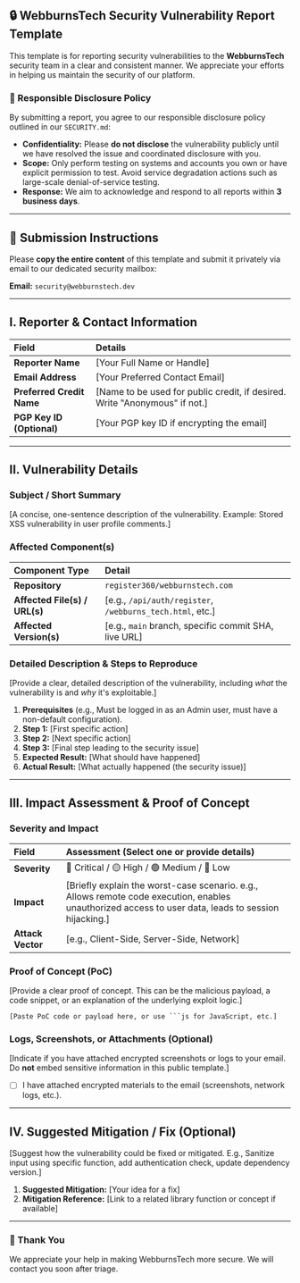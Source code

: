 ## 🔒 WebburnsTech Security Vulnerability Report Template

This template is for reporting security vulnerabilities to the **WebburnsTech** security team in a clear and consistent manner. We appreciate your efforts in helping us maintain the security of our platform.

### 🚨 Responsible Disclosure Policy

By submitting a report, you agree to our responsible disclosure policy outlined in our `SECURITY.md`:

  * **Confidentiality:** Please **do not disclose** the vulnerability publicly until we have resolved the issue and coordinated disclosure with you.
  * **Scope:** Only perform testing on systems and accounts you own or have explicit permission to test. Avoid service degradation actions such as large-scale denial-of-service testing.
  * **Response:** We aim to acknowledge and respond to all reports within **3 business days**.

-----

## 📧 Submission Instructions

Please **copy the entire content** of this template and submit it privately via email to our dedicated security mailbox:

**Email:** `security@webburnstech.dev`

-----

## I. Reporter & Contact Information

| Field | Details |
| :--- | :--- |
| **Reporter Name** | [Your Full Name or Handle] |
| **Email Address** | [Your Preferred Contact Email] |
| **Preferred Credit Name** | [Name to be used for public credit, if desired. Write "Anonymous" if not.] |
| **PGP Key ID (Optional)** | [Your PGP key ID if encrypting the email] |

-----

## II. Vulnerability Details

### Subject / Short Summary

[A concise, one-sentence description of the vulnerability. Example: Stored XSS vulnerability in user profile comments.]

### Affected Component(s)

| Component Type | Detail |
| :--- | :--- |
| **Repository** | `register360/webburnstech.com` |
| **Affected File(s) / URL(s)** | [e.g., `/api/auth/register`, `/webburns_tech.html`, etc.] |
| **Affected Version(s)** | [e.g., `main` branch, specific commit SHA, live URL] |

### Detailed Description & Steps to Reproduce

[Provide a clear, detailed description of the vulnerability, including *what* the vulnerability is and *why* it's exploitable.]

1.  **Prerequisites** (e.g., Must be logged in as an Admin user, must have a non-default configuration).
2.  **Step 1:** [First specific action]
3.  **Step 2:** [Next specific action]
4.  **Step 3:** [Final step leading to the security issue]
5.  **Expected Result:** [What should have happened]
6.  **Actual Result:** [What actually happened (the security issue)]

-----

## III. Impact Assessment & Proof of Concept

### Severity and Impact

| Field | Assessment (Select one or provide details) |
| :--- | :--- |
| **Severity** | 🔴 Critical / 🟡 High / 🟢 Medium / 🔵 Low |
| **Impact** | [Briefly explain the worst-case scenario. e.g., Allows remote code execution, enables unauthorized access to user data, leads to session hijacking.] |
| **Attack Vector** | [e.g., Client-Side, Server-Side, Network] |

### Proof of Concept (PoC)

[Provide a clear proof of concept. This can be the malicious payload, a code snippet, or an explanation of the underlying exploit logic.]

````text
[Paste PoC code or payload here, or use ```js for JavaScript, etc.]
````

### Logs, Screenshots, or Attachments (Optional)

[Indicate if you have attached encrypted screenshots or logs to your email. Do **not** embed sensitive information in this public template.]

  * [ ] I have attached encrypted materials to the email (screenshots, network logs, etc.).

-----

## IV. Suggested Mitigation / Fix (Optional)

[Suggest how the vulnerability could be fixed or mitigated. E.g., Sanitize input using specific function, add authentication check, update dependency version.]

1.  **Suggested Mitigation:** [Your idea for a fix]
2.  **Mitigation Reference:** [Link to a related library function or concept if available]

-----

### 🙏 Thank You

We appreciate your help in making WebburnsTech more secure. We will contact you soon after triage.
